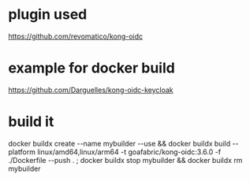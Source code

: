 # plugin used
https://github.com/revomatico/kong-oidc

# example for docker build
https://github.com/Darguelles/kong-oidc-keycloak

# build it
docker buildx create --name mybuilder --use && docker buildx build --platform linux/amd64,linux/arm64 -t goafabric/kong-oidc:3.6.0 -f ./Dockerfile --push . ; docker buildx stop mybuilder && docker buildx rm mybuilder
